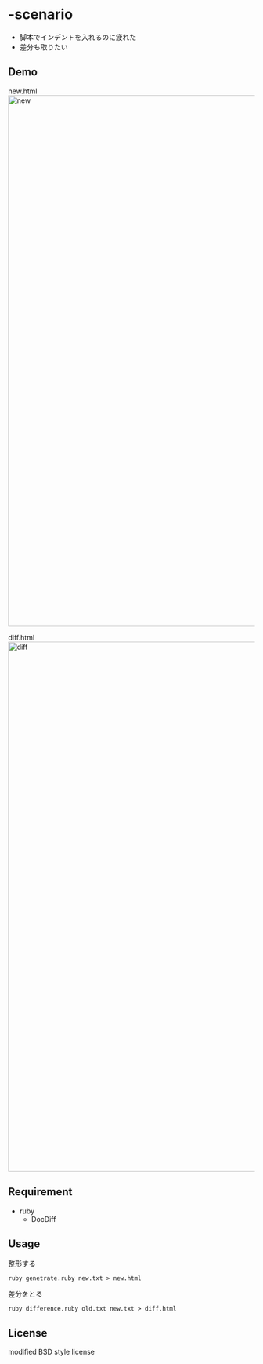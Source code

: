 # -scenario

- 脚本でインデントを入れるのに疲れた
- 差分も取りたい

## Demo

new.html
<img width="1083" alt="new" src="https://user-images.githubusercontent.com/8622918/37465127-b274f286-289d-11e8-8c64-286597ccb69e.png">

diff.html
<img width="1080" alt="diff" src="https://user-images.githubusercontent.com/8622918/37465202-dc12c5aa-289d-11e8-90f4-8172f2a636b3.png">

## Requirement

- ruby
    - DocDiff

## Usage

整形する

```ruby genetrate.ruby new.txt > new.html```

差分をとる

```ruby difference.ruby old.txt new.txt > diff.html```

## License
modified BSD style license
